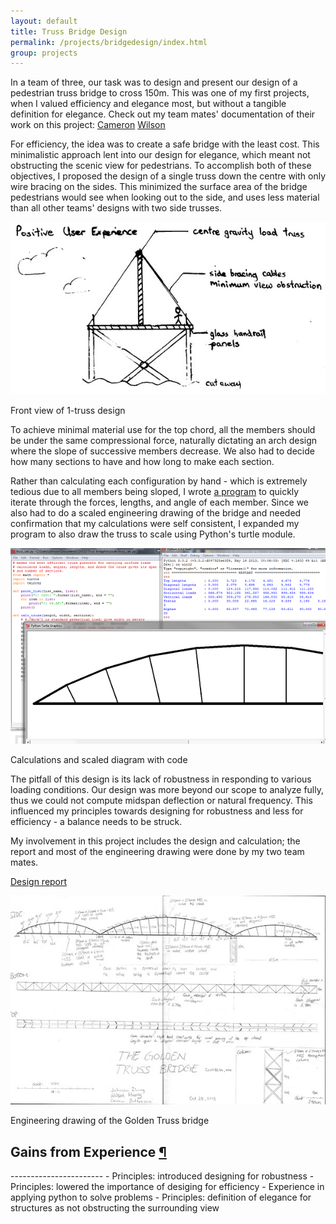 ```yaml
---
layout: default
title: Truss Bridge Design
permalink: /projects/bridgedesign/index.html
group: projects
---
```


<div class="block">
<div class="text-block">
<p>
In a team of three, our task was to design and present our design of a pedestrian truss bridge to cross 150m.  
This was one of my first projects, when I valued efficiency and elegance most, but without a tangible definition for elegance.  
Check out my team mates' documentation of their work on this project: <a href="http://cameronbuttazzoni.wix.com/design#!conceptual-bridge-design/cr7l">Cameron</a>
<a href="http://wilson1039.wix.com/praxis101#!past-projects/c1j8l">Wilson</a>
</p>

<p>
For efficiency, the idea was to create a safe bridge with the least cost.  
This minimalistic approach lent into our design for elegance, which meant not obstructing the scenic view for pedestrians.  
To accomplish both of these objectives, I proposed the design of a single truss down the  
centre with only wire bracing on the sides. This minimized the surface area of the bridge  
pedestrians would see when looking out to the side, and uses less material than all other teams'  
designs with two side trusses.  
</p>
<div class="frames">
<img src="frontview.jpg">
<p>Front view of 1-truss design</p>
</div>

<p>
<a name="design"> </a>
To achieve minimal material use for the top chord, all the members should be under the same compressional force,  
naturally dictating an arch design where the slope of successive members decrease.  
We also had to decide how many sections to have and how long to make each section.  
</p>

<p>
Rather than calculating each configuration by hand - which is extremely tedious due to all members being sloped,  
I wrote <a href="https://github.com/LemonPi/trusscalc">a program</a> to quickly iterate through the forces, lengths, and angle of each member.  
Since we also had to do a scaled engineering drawing of the bridge and needed confirmation that my calculations were self consistent,  
I expanded my program to also draw the truss to scale using Python's turtle module.  
</p>

<div class="frames">
<img src="trusscalc.png">
<p>Calculations and scaled diagram with code</p>
</div>

<p>
The pitfall of this design is its lack of robustness in responding to various loading conditions.  
Our design was more beyond our scope to analyze fully, thus we could not compute midspan deflection or natural frequency.  
This influenced my principles towards designing for robustness and less for efficiency - a balance needs to be struck.  
</p>

<p>
My involvement in this project includes the design and calculation; the report and most of the engineering drawing were done  
by my two team mates.  

[Design report](designreport.pdf)
</p>
</div>

<div class="frames">
<a href="diagram.jpg"><img src="diagramthumb.jpg"></a>
<p>Engineering drawing of the Golden Truss bridge</p>
</div>

<h2 class="anchor">Gains from Experience <a class="anchor-link" title="permalink to section" href="#gains" name="gains">¶</a></h2>
-----------------------
- Principles: introduced designing for robustness
- Principles: lowered the importance of desiging for efficiency
- Experience in applying python to solve problems
- Principles: definition of elegance for structures as not obstructing the surrounding view
</div>